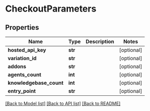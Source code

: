 # CheckoutParameters

## Properties
Name | Type | Description | Notes
------------ | ------------- | ------------- | -------------
**hosted_api_key** | **str** |  | [optional] 
**variation_id** | **str** |  | [optional] 
**addons** | **str** |  | [optional] 
**agents_count** | **int** |  | [optional] 
**knowledgebase_count** | **int** |  | [optional] 
**entry_point** | **str** |  | [optional] 

[[Back to Model list]](../README.md#documentation-for-models) [[Back to API list]](../README.md#documentation-for-api-endpoints) [[Back to README]](../README.md)



